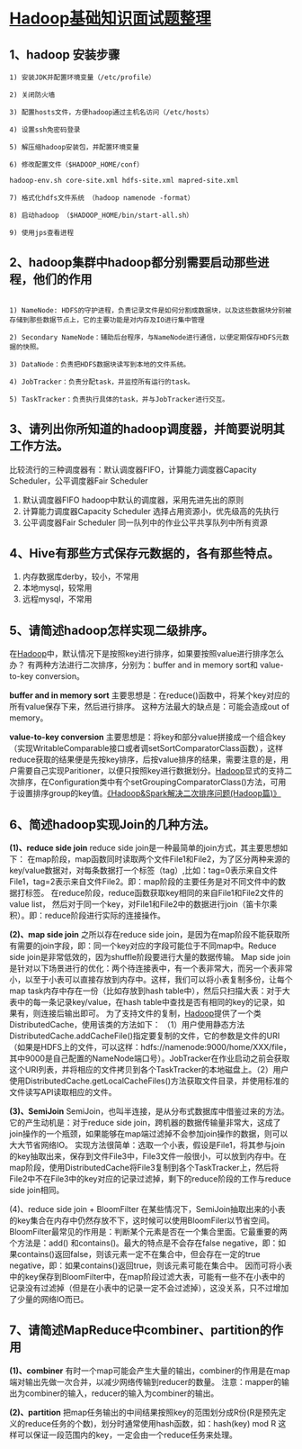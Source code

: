 # [Hadoop基础知识面试题整理](https://www.iteblog.com/archives/1629.html)

## 1、hadoop 安装步骤

```
1) 安装JDK并配置环境变量（/etc/profile）

2) 关闭防火墙

3) 配置hosts文件，方便hadoop通过主机名访问（/etc/hosts）

4) 设置ssh免密码登录

5) 解压缩hadoop安装包，并配置环境变量

6) 修改配置文件（$HADOOP_HOME/conf）

hadoop-env.sh core-site.xml hdfs-site.xml mapred-site.xml

7) 格式化hdfs文件系统 （hadoop namenode -format）

8) 启动hadoop （$HADOOP_HOME/bin/start-all.sh）

9) 使用jps查看进程

```

## 2、hadoop集群中hadoop都分别需要启动那些进程，他们的作用

```

1) NameNode: HDFS的守护进程，负责记录文件是如何分割成数据块，以及这些数据块分别被存储到那些数据节点上，它的主要功能是对内存及IO进行集中管理

2) Secondary NameNode：辅助后台程序，与NameNode进行通信，以便定期保存HDFS元数据的快照。

3) DataNode：负责把HDFS数据块读写到本地的文件系统。

4) JobTracker：负责分配task，并监控所有运行的task。

5) TaskTracker：负责执行具体的task，并与JobTracker进行交互。

```

## 3、请列出你所知道的hadoop调度器，并简要说明其工作方法。

比较流行的三种调度器有：默认调度器FIFO，计算能力调度器Capacity Scheduler，公平调度器Fair Scheduler
1) 默认调度器FIFO
hadoop中默认的调度器，采用先进先出的原则
2) 计算能力调度器Capacity Scheduler
选择占用资源小，优先级高的先执行
3) 公平调度器Fair Scheduler
同一队列中的作业公平共享队列中所有资源

## 4、Hive有那些方式保存元数据的，各有那些特点。

1) 内存数据库derby，较小，不常用
2) 本地mysql，较常用
3) 远程mysql，不常用

## 5、请简述hadoop怎样实现二级排序。

在[Hadoop](https://www.iteblog.com/archives/tag/hadoop/)中，默认情况下是按照key进行排序，如果要按照value进行排序怎么办？
有两种方法进行二次排序，分别为：buffer and in memory sort和 value-to-key conversion。

**buffer and in memory sort**
主要思想是：在reduce()函数中，将某个key对应的所有value保存下来，然后进行排序。 这种方法最大的缺点是：可能会造成out of memory。

**value-to-key conversion**
主要思想是：将key和部分value拼接成一个组合key（实现WritableComparable接口或者调setSortComparatorClass函数），这样reduce获取的结果便是先按key排序，后按value排序的结果，需要注意的是，用户需要自己实现Paritioner，以便只按照key进行数据划分。[Hadoop](https://www.iteblog.com/archives/tag/hadoop/)显式的支持二次排序，在Configuration类中有个setGroupingComparatorClass()方法，可用于设置排序group的key值。[《Hadoop&Spark解决二次排序问题(Hadoop篇)》](https://www.iteblog.com/archives/1415)

## 6、简述hadoop实现Join的几种方法。

**(1)、reduce side join**
reduce side join是一种最简单的join方式，其主要思想如下：
在map阶段，map函数同时读取两个文件File1和File2，为了区分两种来源的key/value数据对，对每条数据打一个标签（tag）,比如：tag=0表示来自文件File1，tag=2表示来自文件File2。即：map阶段的主要任务是对不同文件中的数据打标签。
在reduce阶段，reduce函数获取key相同的来自File1和File2文件的value list， 然后对于同一个key，对File1和File2中的数据进行join（笛卡尔乘积）。即：reduce阶段进行实际的连接操作。

**(2)、map side join**
之所以存在reduce side join，是因为在map阶段不能获取所有需要的join字段，即：同一个key对应的字段可能位于不同map中。Reduce side join是非常低效的，因为shuffle阶段要进行大量的数据传输。
Map side join是针对以下场景进行的优化：两个待连接表中，有一个表非常大，而另一个表非常小，以至于小表可以直接存放到内存中。这样，我们可以将小表复制多份，让每个map task内存中存在一份（比如存放到hash table中），然后只扫描大表：对于大表中的每一条记录key/value，在hash table中查找是否有相同的key的记录，如果有，则连接后输出即可。
为了支持文件的复制，[Hadoop](https://www.iteblog.com/archives/tag/hadoop/)提供了一个类DistributedCache，使用该类的方法如下：
（1）用户使用静态方法DistributedCache.addCacheFile()指定要复制的文件，它的参数是文件的URI（如果是HDFS上的文件，可以这样：hdfs://namenode:9000/home/XXX/file，其中9000是自己配置的NameNode端口号）。JobTracker在作业启动之前会获取这个URI列表，并将相应的文件拷贝到各个TaskTracker的本地磁盘上。（2）用户使用DistributedCache.getLocalCacheFiles()方法获取文件目录，并使用标准的文件读写API读取相应的文件。

**(3)、SemiJoin**
SemiJoin，也叫半连接，是从分布式数据库中借鉴过来的方法。它的产生动机是：对于reduce side join，跨机器的数据传输量非常大，这成了join操作的一个瓶颈，如果能够在map端过滤掉不会参加join操作的数据，则可以大大节省网络IO。
实现方法很简单：选取一个小表，假设是File1，将其参与join的key抽取出来，保存到文件File3中，File3文件一般很小，可以放到内存中。在map阶段，使用DistributedCache将File3复制到各个TaskTracker上，然后将File2中不在File3中的key对应的记录过滤掉，剩下的reduce阶段的工作与reduce side join相同。

(4)、reduce side join + BloomFilter
在某些情况下，SemiJoin抽取出来的小表的key集合在内存中仍然存放不下，这时候可以使用BloomFiler以节省空间。
BloomFilter最常见的作用是：判断某个元素是否在一个集合里面。它最重要的两个方法是：add() 和contains()。最大的特点是不会存在false negative，即：如果contains()返回false，则该元素一定不在集合中，但会存在一定的true negative，即：如果contains()返回true，则该元素可能在集合中。
因而可将小表中的key保存到BloomFilter中，在map阶段过滤大表，可能有一些不在小表中的记录没有过滤掉（但是在小表中的记录一定不会过滤掉），这没关系，只不过增加了少量的网络IO而已。

## 7、请简述MapReduce中combiner、partition的作用

**(1)、combiner**
有时一个map可能会产生大量的输出，combiner的作用是在map端对输出先做一次合并，以减少网络传输到reducer的数量。
注意：mapper的输出为combiner的输入，reducer的输入为combiner的输出。

**(2)、partition**
把map任务输出的中间结果按照key的范围划分成R份(R是预先定义的reduce任务的个数)，划分时通常使用hash函数，如：hash(key) mod R
这样可以保证一段范围内的key，一定会由一个reduce任务来处理。













